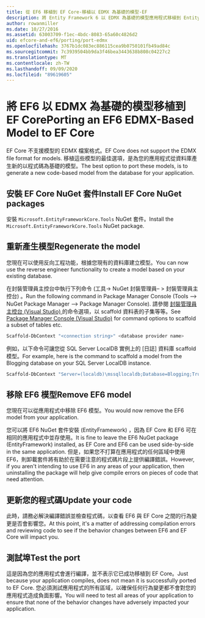 ```yaml
---
title: 從 EF6 移植到 EF Core-移植以 EDMX 為基礎的模型-EF
description: 將 Entity Framework 6 以 EDMX 為基礎的模型應用程式移植到 Entity Framework Core 的特定資訊
author: rowanmiller
ms.date: 10/27/2016
ms.assetid: 63003709-f1ec-4bdc-8083-65a60c4826d2
uid: efcore-and-ef6/porting/port-edmx
ms.openlocfilehash: 3767b1dc083ec886115cea9b0750101fb49ad84c
ms.sourcegitcommit: 7c3939504bb9da3f46bea3443638b808c04227c2
ms.translationtype: MT
ms.contentlocale: zh-TW
ms.lasthandoff: 09/09/2020
ms.locfileid: "89619605"
---
```

# <a name="porting-an-ef6-edmx-based-model-to-ef-core"></a><span data-ttu-id="4ccf6-103">將 EF6 以 EDMX 為基礎的模型移植到 EF Core</span><span class="sxs-lookup"><span data-stu-id="4ccf6-103">Porting an EF6 EDMX-Based Model to EF Core</span></span>

<span data-ttu-id="4ccf6-104">EF Core 不支援模型的 EDMX 檔案格式。</span><span class="sxs-lookup"><span data-stu-id="4ccf6-104">EF Core does not support the EDMX file format for models.</span></span> <span data-ttu-id="4ccf6-105">移植這些模型的最佳選項，是為您的應用程式從資料庫產生新的以程式碼為基礎的模型。</span><span class="sxs-lookup"><span data-stu-id="4ccf6-105">The best option to port these models, is to generate a new code-based model from the database for your application.</span></span>

## <a name="install-ef-core-nuget-packages"></a><span data-ttu-id="4ccf6-106">安裝 EF Core NuGet 套件</span><span class="sxs-lookup"><span data-stu-id="4ccf6-106">Install EF Core NuGet packages</span></span>

<span data-ttu-id="4ccf6-107">安裝 `Microsoft.EntityFrameworkCore.Tools` NuGet 套件。</span><span class="sxs-lookup"><span data-stu-id="4ccf6-107">Install the `Microsoft.EntityFrameworkCore.Tools` NuGet package.</span></span>

## <a name="regenerate-the-model"></a><span data-ttu-id="4ccf6-108">重新產生模型</span><span class="sxs-lookup"><span data-stu-id="4ccf6-108">Regenerate the model</span></span>

<span data-ttu-id="4ccf6-109">您現在可以使用反向工程功能，根據您現有的資料庫建立模型。</span><span class="sxs-lookup"><span data-stu-id="4ccf6-109">You can now use the reverse engineer functionality to create a model based on your existing database.</span></span>

<span data-ttu-id="4ccf6-110">在封裝管理員主控台中執行下列命令 (工具-> NuGet 封裝管理員– > 封裝管理員主控台) 。</span><span class="sxs-lookup"><span data-stu-id="4ccf6-110">Run the following command in Package Manager Console (Tools –> NuGet Package Manager –> Package Manager Console).</span></span> <span data-ttu-id="4ccf6-111">請參閱 [封裝管理員主控台 (Visual Studio) ](xref:core/miscellaneous/cli/powershell) 的命令選項，以 scaffold 資料表的子集等等。</span><span class="sxs-lookup"><span data-stu-id="4ccf6-111">See [Package Manager Console (Visual Studio)](xref:core/miscellaneous/cli/powershell) for command options to scaffold a subset of tables etc.</span></span>

``` powershell
Scaffold-DbContext "<connection string>" <database provider name>
```

<span data-ttu-id="4ccf6-112">例如，以下命令可讓您從 SQL Server LocalDB 實例上的 [日誌] 資料庫 scaffold 模型。</span><span class="sxs-lookup"><span data-stu-id="4ccf6-112">For example, here is the command to scaffold a model from the Blogging database on your SQL Server LocalDB instance.</span></span>

``` powershell
Scaffold-DbContext "Server=(localdb)\mssqllocaldb;Database=Blogging;Trusted_Connection=True;" Microsoft.EntityFrameworkCore.SqlServer
```

## <a name="remove-ef6-model"></a><span data-ttu-id="4ccf6-113">移除 EF6 模型</span><span class="sxs-lookup"><span data-stu-id="4ccf6-113">Remove EF6 model</span></span>

<span data-ttu-id="4ccf6-114">您現在可以從應用程式中移除 EF6 模型。</span><span class="sxs-lookup"><span data-stu-id="4ccf6-114">You would now remove the EF6 model from your application.</span></span>

<span data-ttu-id="4ccf6-115">您可以將 EF6 NuGet 套件安裝 (EntityFramework) ，因為 EF Core 和 EF6 可在相同的應用程式中並存使用。</span><span class="sxs-lookup"><span data-stu-id="4ccf6-115">It is fine to leave the EF6 NuGet package (EntityFramework) installed, as EF Core and EF6 can be used side-by-side in the same application.</span></span> <span data-ttu-id="4ccf6-116">但是，如果您不打算在應用程式的任何區域中使用 EF6，則卸載套件將有助於在需要注意的程式碼片段上提供編譯錯誤。</span><span class="sxs-lookup"><span data-stu-id="4ccf6-116">However, if you aren't intending to use EF6 in any areas of your application, then uninstalling the package will help give compile errors on pieces of code that need attention.</span></span>

## <a name="update-your-code"></a><span data-ttu-id="4ccf6-117">更新您的程式碼</span><span class="sxs-lookup"><span data-stu-id="4ccf6-117">Update your code</span></span>

<span data-ttu-id="4ccf6-118">此時，請務必解決編譯錯誤並檢查程式碼，以查看 EF6 與 EF Core 之間的行為變更是否會影響您。</span><span class="sxs-lookup"><span data-stu-id="4ccf6-118">At this point, it's a matter of addressing compilation errors and reviewing code to see if the behavior changes between EF6 and EF Core will impact you.</span></span>

## <a name="test-the-port"></a><span data-ttu-id="4ccf6-119">測試埠</span><span class="sxs-lookup"><span data-stu-id="4ccf6-119">Test the port</span></span>

<span data-ttu-id="4ccf6-120">這是因為您的應用程式會進行編譯，並不表示它已成功移植到 EF Core。</span><span class="sxs-lookup"><span data-stu-id="4ccf6-120">Just because your application compiles, does not mean it is successfully ported to EF Core.</span></span> <span data-ttu-id="4ccf6-121">您必須測試應用程式的所有區域，以確保任何行為變更都不會對您的應用程式造成負面影響。</span><span class="sxs-lookup"><span data-stu-id="4ccf6-121">You will need to test all areas of your application to ensure that none of the behavior changes have adversely impacted your application.</span></span>
